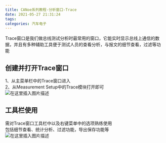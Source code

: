 ```yaml
---
title: CANoe系列教程-分析窗口-Trace
date: 2021-05-27 21:31:24
tags: 
categories: 汽车电子
---
```


<!--more-->

Trace窗口是我们做总线测试分析时最常用的窗口，它能实时显示总线上通信的数据，并且有多种辅助工具便于测试人员的查看分析，与报文的细节查看，过滤等功能

## 创建并打开Trace窗口

1、从主菜单栏中的Trace窗口进入  
2、从Measurement Setup中的Trace模块打开即可  
![在这里插入图片描述](https://img-blog.csdnimg.cn/20210527212047545.png?x-oss-process=image/watermark,type_ZmFuZ3poZW5naGVpdGk,shadow_10,text_aHR0cHM6Ly9ibG9nLmNzZG4ubmV0L0hhb190b3A=,size_16,color_FFFFFF,t_70)

## 工具栏使用

需对Trace窗口工具栏中以及右键菜单中的选项熟练使用  
包括细节查看、统计分析、过滤功能，导出保存功能等  
![在这里插入图片描述](https://img-blog.csdnimg.cn/20210527212621727.png?x-oss-process=image/watermark,type_ZmFuZ3poZW5naGVpdGk,shadow_10,text_aHR0cHM6Ly9ibG9nLmNzZG4ubmV0L0hhb190b3A=,size_16,color_FFFFFF,t_70)